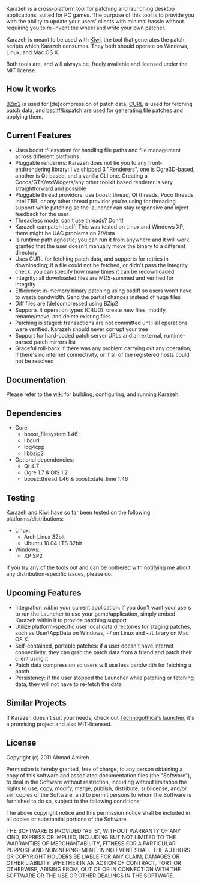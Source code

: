 Karazeh is a cross-platform tool for patching and launching desktop applications, suited for PC games. The purpose of this tool is to provide you with the ability to update your users' clients with minimal hassle without requiring you to re-invent the wheel and write your own patcher.

Karazeh is meant to be used with [Kiwi](https://github.com/amireh/Kiwi), the tool that generates the patch scripts which Karazeh consumes. They both should operate on Windows, Linux, and Mac OS X.

Both tools are, and will always be, freely available and licensed under the MIT license.

## How it works
[BZip2](http://www.bzip.org/) is used for (de)compression of patch data, [CURL](http://curl.haxx.se/) is used for fetching patch data, and [bsdiff/bspatch](http://www.daemonology.net/bsdiff/) are used for generating file patches and applying them.

## Current Features
* Uses boost::filesystem for handling file paths and file management across different platforms
* Pluggable renderers: Karazeh does not tie you to any front-end/rendering library: I've shipped 3 "Renderers", one is Ogre3D-based, another is Qt-based, and a vanilla CLI one. Creating a Cocoa/GTK/wxWidgets/any other toolkit based renderer is very straightforward and possible
* Pluggable thread providors: use boost::thread, Qt threads, Poco threads, Intel TBB, or any other thread providor you're using for threading support while patching so the launcher can stay responsive and inject feedback for the user
* Threadless mode: can't use threads? Don't!
* Karazeh can patch itself! This was tested on Linux and Windows XP, there might be UAC problems on 7/Vista
* Is runtime path agnostic; you can run it from anywhere and it will work granted that the user doesn't manually move the binary to a different directory
* Uses CURL for fetching patch data, and supports for retries in downloading; if a file could not be fetched, or didn't pass the integrity check, you can specify how many times it can be redownloaded
* Integrity: all downloaded files are MD5-summed and verified for integrity
* Efficiency: in-memory binary patching using bsdiff so users won't have to waste bandwidth. Send the partial changes instead of huge files
* Diff files are (de)compressed using BZip2
* Supports 4 operation types (CRUD): create new files, modify, rename/move, and delete existing files
* Patching is staged: transactions are not committed until all operations were verified. Karazeh should never corrupt your tree
* Support for hard-coded patch server URLs and an external, runtime-parsed patch mirrors list
* Graceful roll-back if there was any problem carrying out any operation, if there's no internet connectivity, or if all of the registered hosts could not be resolved

## Documentation
Please refer to the [wiki](https://github.com/amireh/Karazeh/wiki) for building, configuring, and running Karazeh.

## Dependencies
* Core:
  * boost_filesystem 1.46
  * libcurl
  * log4cpp
  * libbzip2
* Optional dependencies:
  * Qt 4.7
  * Ogre 1.7 & OIS 1.2
  * boost::thread 1.46 & boost::date_time 1.46

## Testing
Karazeh and Kiwi have so far been tested on the following platforms/distributions:

* Linux:
  * Arch Linux 32bit
  * Ubuntu 10.04 LTS 32bit
* Windows:
  * XP SP2

If you try any of the tools out and can be bothered with notifying me about any distribution-specific issues, please do.

## Upcoming Features
* Integration *within* your current application: if you don't want your users to run the Launcher to use your game/application, simply embed Karazeh within it to provide patching support
* Utilize platform-specific user local data directories for staging patches, such as User\AppData on Windows, ~/ on Linux and ~/Library on Mac OS X.
* Self-contained, portable patches: if a user doesn't have internet connectivity, they can grab the patch data from a friend and patch their client using it
* Patch data compression so users will use less bandwidth for fetching a patch
* Persistency: if the user stopped the Launcher while patching or fetching data, they will not have to re-fetch the data

## Similar Projects

If Karazeh doesn't suit your needs, check out [Technogothica's launcher](http://technogothica.com/wiki/index.php?title=Launcher/Updater_Project), it's a promising project and also MIT-licensed.

## License
Copyright (c) 2011 Ahmad Amireh

Permission is hereby granted, free of charge, to any person obtaining a copy of this software and associated documentation files (the "Software"), to deal in the Software without restriction, including without limitation the rights to use, copy, modify, merge, publish, distribute, sublicense, and/or sell copies of the Software, and to permit persons to whom the Software is furnished to do so, subject to the following conditions:

The above copyright notice and this permission notice shall be included in all copies or substantial portions of the Software.

THE SOFTWARE IS PROVIDED "AS IS", WITHOUT WARRANTY OF ANY KIND, EXPRESS OR IMPLIED, INCLUDING BUT NOT LIMITED TO THE WARRANTIES OF MERCHANTABILITY, FITNESS FOR A PARTICULAR PURPOSE AND NONINFRINGEMENT. IN NO EVENT SHALL THE AUTHORS OR COPYRIGHT HOLDERS BE LIABLE FOR ANY CLAIM, DAMAGES OR OTHER LIABILITY, WHETHER IN AN ACTION OF CONTRACT, TORT OR OTHERWISE, ARISING FROM, OUT OF OR IN CONNECTION WITH THE SOFTWARE OR THE USE OR OTHER DEALINGS IN THE SOFTWARE.
